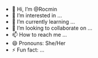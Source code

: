 - 👋 Hi, I’m @Rocmin
- 👀 I’m interested in ...
- 🌱 I’m currently learning ...
- 💞️ I’m looking to collaborate on ...
- 📫 How to reach me ...
- 😄 Pronouns: She/Her
- ⚡ Fun fact: ...

<!---
Rocmin/Rocmin is a ✨ special ✨ repository because its `README.md` (this file) appears on your GitHub profile.
You can click the Preview link to take a look at your changes.
--->
